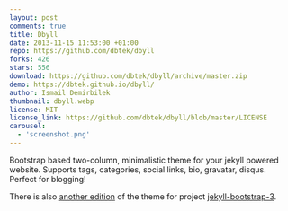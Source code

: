 ```yaml
---
layout: post
comments: true
title: Dbyll
date: 2013-11-15 11:53:00 +01:00
repo: https://github.com/dbtek/dbyll
forks: 426
stars: 556
download: https://github.com/dbtek/dbyll/archive/master.zip
demo: https://dbtek.github.io/dbyll/
author: Ismail Demirbilek
thumbnail: dbyll.webp
license: MIT
license_link: https://github.com/dbtek/dbyll/blob/master/LICENSE
carousel:
  - 'screenshot.png'
---
```


Bootstrap based two-column, minimalistic theme for your jekyll powered website. Supports tags, categories, social links, bio, gravatar, disqus. Perfect for blogging!

There is also [another edition](https://github.com/jekyll-bs3/dbyll) of the theme for project [jekyll-bootstrap-3](https://github.com/dbtek/jekyll-bootstrap-3).
